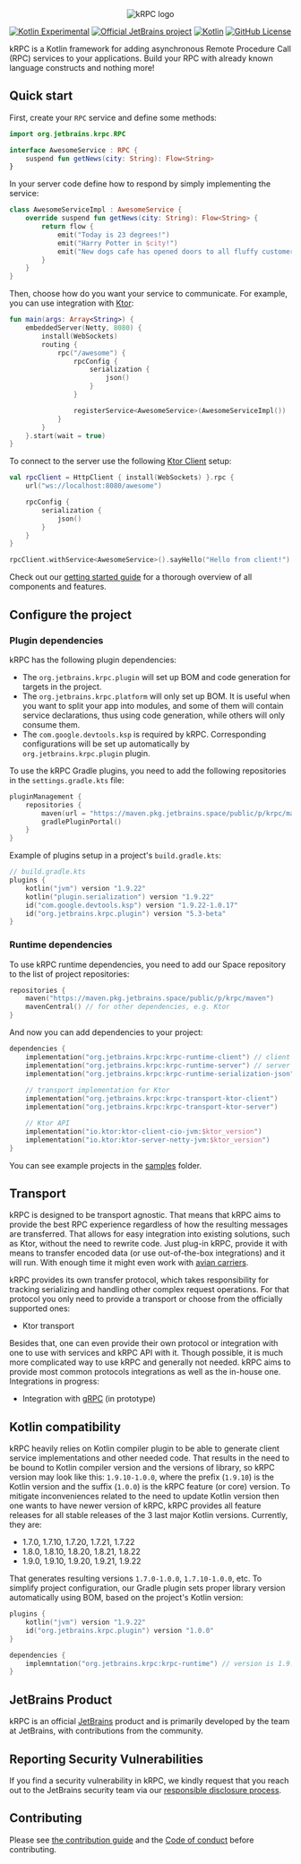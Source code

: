 <div align="center">
  <picture>
    <source media="(prefers-color-scheme: dark)" srcset="https://raw.githubusercontent.com/ktorio/krpc/main/.github/images/logo.svg">
    <img alt="kRPC logo" src="https://raw.githubusercontent.com/ktorio/krpc/main/.github/images/logo.svg">
  </picture>
</div>

[![Kotlin Experimental](https://kotl.in/badges/experimental.svg)](https://kotlinlang.org/docs/components-stability.html)
[![Official JetBrains project](http://jb.gg/badges/official.svg)](https://confluence.jetbrains.com/display/ALL/JetBrains+on+GitHub)
[![Kotlin](https://img.shields.io/badge/kotlin-1.7.0--1.9.22-blue.svg?logo=kotlin)](http://kotlinlang.org)
[![GitHub License](https://img.shields.io/badge/license-Apache%20License%202.0-blue.svg?style=flat)](http://www.apache.org/licenses/LICENSE-2.0)

[//]: # ([![TeamCity build]&#40;https://img.shields.io/teamcity/build/s/Build_kRPC_All.svg?server=http%3A%2F%2Fkrpc.teamcity.com&#41;]&#40;https://teamcity.jetbrains.com/viewType.html?buildTypeId=Build_kRPC_All&guest=1&#41;)

kRPC is a Kotlin framework for adding asynchronous Remote Procedure Call (RPC) services to your applications. 
Build your RPC with already known language constructs and nothing more!

## Quick start

First, create your `RPC` service and define some methods:
```kotlin
import org.jetbrains.krpc.RPC

interface AwesomeService : RPC {
    suspend fun getNews(city: String): Flow<String>
}
```
In your server code define how to respond by simply implementing the service:
```kotlin
class AwesomeServiceImpl : AwesomeService {
    override suspend fun getNews(city: String): Flow<String> {
        return flow { 
            emit("Today is 23 degrees!")
            emit("Harry Potter in $city!")
            emit("New dogs cafe has opened doors to all fluffy customers!")
        }
    }
}
```
Then, choose how do you want your service to communicate. For example, you can use integration with [Ktor](https://ktor.io/):
```kotlin
fun main(args: Array<String>) {
    embeddedServer(Netty, 8080) {    
        install(WebSockets)
        routing {
            rpc("/awesome") {
                rpcConfig {
                    serialization {
                        json()
                    }
                }

                registerService<AwesomeService>(AwesomeServiceImpl())
            }
        }
    }.start(wait = true)
}
```
To connect to the server use the following [Ktor Client](https://ktor.io/docs/create-client.html) setup:
```kotlin
val rpcClient = HttpClient { install(WebSockets) }.rpc {
    url("ws://localhost:8080/awesome")

    rpcConfig {
        serialization {
            json()
        }
    }
}

rpcClient.withService<AwesomeService>().sayHello("Hello from client!")
```

Check out our [getting started guide](GETTING_STARTED.md) for a thorough overview of all components and features.

## Configure the project

### Plugin dependencies

kRPC has the following plugin dependencies:
- The `org.jetbrains.krpc.plugin` will set up BOM and code generation for targets in the project.
- The `org.jetbrains.krpc.platform` will only set up BOM. It is useful when you want to split your app into modules, 
and some of them will contain service declarations, thus using code generation, while others will only consume them.
- The `com.google.devtools.ksp` is required by kRPC. Corresponding configurations will be set up automatically by `org.jetbrains.krpc.plugin` plugin.

To use the kRPC Gradle plugins, you need to add the following repositories in the `settings.gradle.kts` file:
```kotlin
pluginManagement {
    repositories {
        maven(url = "https://maven.pkg.jetbrains.space/public/p/krpc/maven")
        gradlePluginPortal()
    }
}
```
Example of plugins setup in a project's `build.gradle.kts`:
```kotlin
// build.gradle.kts
plugins {
    kotlin("jvm") version "1.9.22"
    kotlin("plugin.serialization") version "1.9.22"
    id("com.google.devtools.ksp") version "1.9.22-1.0.17"
    id("org.jetbrains.krpc.plugin") version "5.3-beta"
}
```
### Runtime dependencies
To use kRPC runtime dependencies, you need to add our Space repository to the list of project repositories: 
```kotlin
repositories {
    maven("https://maven.pkg.jetbrains.space/public/p/krpc/maven")
    mavenCentral() // for other dependencies, e.g. Ktor
}
```
And now you can add dependencies to your project:
```kotlin
dependencies {
    implementation("org.jetbrains.krpc:krpc-runtime-client") // client API
    implementation("org.jetbrains.krpc:krpc-runtime-server") // server API
    implementation("org.jetbrains.krpc:krpc-runtime-serialization-json") // serialization module, can be other than JSON 
    
    // transport implementation for Ktor
    implementation("org.jetbrains.krpc:krpc-transport-ktor-client")
    implementation("org.jetbrains.krpc:krpc-transport-ktor-server")

    // Ktor API
    implementation("io.ktor:ktor-client-cio-jvm:$ktor_version")
    implementation("io.ktor:ktor-server-netty-jvm:$ktor_version")
}
```
You can see example projects in the [samples](samples) folder.

## Transport
kRPC is designed to be transport agnostic.
That means that kRPC aims to provide the best RPC experience regardless of how the resulting messages are transferred. 
That allows for easy integration into existing solutions, such as Ktor, without the need to rewrite code.
Just plug-in kRPC, provide it with means to transfer encoded data (or use out-of-the-box integrations) and it will run.
With enough time it might even work with [avian carriers](https://en.wikipedia.org/wiki/IP_over_Avian_Carriers).

kRPC provides its own transfer protocol, which takes responsibility for tracking serializing and handling other complex request operations.
For that protocol you only need to provide a transport or choose from the officially supported ones:
- Ktor transport

Besides that, one can even provide their own protocol or integration with one to use with services and kRPC API with it.
Though possible, it is much more complicated way to use kRPC and generally not needed. 
kRPC aims to provide most common protocols integrations as well as the in-house one.  
Integrations in progress:
- Integration with [gRPC](https://grpc.io/)  (in prototype)

## Kotlin compatibility
kRPC heavily relies on Kotlin compiler plugin to be able to generate client service implementations and other needed code.
That results in the need to be bound to Kotlin compiler version and the versions of library,
so kRPC version may look like this: `1.9.10-1.0.0`, where the prefix (`1.9.10`) is the Kotlin version and the suffix (`1.0.0`) is the kRPC feature (or core) version.
To mitigate inconveniences related to the need to update Kotlin version then one wants to have newer version of kRPC,
kRPC provides all feature releases for all stable releases of the 3 last major Kotlin versions. Currently, they are:
- 1.7.0, 1.7.10, 1.7.20, 1.7.21, 1.7.22
- 1.8.0, 1.8.10, 1.8.20, 1.8.21, 1.8.22
- 1.9.0, 1.9.10, 1.9.20, 1.9.21, 1.9.22

That generates resulting versions `1.7.0-1.0.0`, `1.7.10-1.0.0`, etc.
To simplify project configuration, our Gradle plugin sets proper library version automatically using BOM, based on the project's Kotlin version:
```kotlin
plugins {
    kotlin("jvm") version "1.9.22"
    id("org.jetbrains.krpc.plugin") version "1.0.0"
}

dependencies {
    implemntation("org.jetbrains.krpc:krpc-runtime") // version is 1.9.22-1.0.0 is set by Gradle plugin
}
```

## JetBrains Product

kRPC is an official [JetBrains](https://jetbrains.com) product and is primarily developed by the team at JetBrains, with
contributions from the community.

[//]: # (## Documentation)

[//]: # (TODO: add docs site and most useful links)

## Reporting Security Vulnerabilities

If you find a security vulnerability in kRPC, we kindly request that you reach out to the JetBrains security team via
our [responsible disclosure process](https://www.jetbrains.com/legal/terms/responsible-disclosure.html).

## Contributing

Please see [the contribution guide](CONTRIBUTING.md) and the [Code of conduct](CODE_OF_CONDUCT.md) before contributing.
